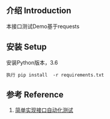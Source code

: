 ## 介绍 Introduction
本接口测试Demo基于requests


## 安装 Setup

安装Python版本，3.6

```
执行 pip install  -r requirements.txt
```

## 参考 Reference
1. [简单实现接口自动化测试](https://www.zybuluo.com/coolfish/note/726662)
